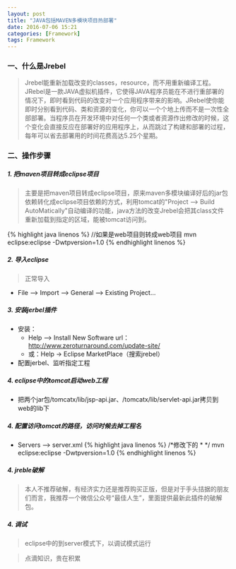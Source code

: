 ```yaml
---
layout: post
title: "JAVA包括MAVEN多模块项目热部署"
date: 2016-07-06 15:21
categories: [Framework]
tags: Framework
---
```


### 一、什么是Jrebel
> Jrebel能重新加载改变的classes，resource，而不用重新编译工程。JRebel是一款JAVA虚拟机插件，它使得JAVA程序员能在不进行重部署的情况下，即时看到代码的改变对一个应用程序带来的影响。JRebel使你能即时分别看到代码、类和资源的变化，你可以一个个地上传而不是一次性全部部署。当程序员在开发环境中对任何一个类或者资源作出修改的时候，这个变化会直接反应在部署好的应用程序上，从而跳过了构建和部署的过程，每年可以省去部署用的时间花费高达5.25个星期。

### 二、操作步骤

##### 1. 把maven项目转成eclipse项目

> 主要是把maven项目转成eclipse项目，原来maven多模块编译好后的jar包依赖转化成eclipse项目依赖的方式，利用tomcat的"Project --> Build AutoMatically"自动编译的功能，java方法的改变Jrebel会把其class文件重新加载到指定的区域，能被tomcat访问到。

{% highlight java linenos %}
//如果是web项目则转成web项目
mvn eclipse:eclipse -Dwtpversion=1.0
{% endhighlight linenos %}

##### 2. 导入eclipse

> 正常导入

- File --> Import --> General --> Existing Project...

##### 3. 安装jerbel插件

- 安装：
	- Help --> Install New Software
	url：http://www.zeroturnaround.com/update-site/
    - 或：Help -> Eclipse MarketPlace（搜索jrebel）
- 配置jerbel、监听指定工程

##### 4. eclipse中的tomcat启动web工程

- 把两个jar包/tomcatx/lib/jsp-api.jar、/tomcatx/lib/servlet-api.jar拷贝到web的lib下

##### 4. 配置访问tomcat的路径，访问时候去掉工程名

- Servers --> server.xml
{% highlight java linenos %}
/*修改<Host>下的<context>
 *<Context docBase="proshot-web" path="/proshot-web" reloadable="true" source="org.eclipse.jst.jee.server:proshot-web"/></Host>
 */
 <Context docBase="proshot-web" path="" reloadable="true" source="org.eclipse.jst.jee.server:proshot-web"/></Host>
mvn eclipse:eclipse -Dwtpversion=1.0
{% endhighlight linenos %}

##### 4. jreble破解

> 本人不推荐破解，有经济实力还是推荐购买正版，但是对于手头拮据的朋友们而言，我推荐一个微信公众号“最佳人生”，里面提供最新此插件的破解包。

##### 4. 调试

> eclipse中的到server模式下，以调试模式运行

> 点滴知识，贵在积累